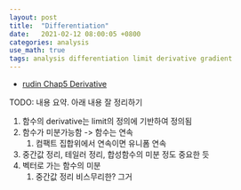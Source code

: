 ```yaml
---
layout: post
title:  "Differentiation"
date:   2021-02-12 08:00:05 +0800
categories: analysis
use_math: true
tags: analysis differentiation limit derivative gradient
---
```


- <a href="https://drive.google.com/file/d/1vm9bjAwJehSQc9hvhV4uv_qjmCf6MMja/view?usp=sharing" target="_blank">rudin Chap5 Derivative</a>


TODO: 내용 요약. 아래 내용 잘 정리하기

1. 함수의 derivative는 limit의 정의에 기반하여 정의됨
2. 함수가 미분가능함 -> 함수는 연속
   1. 컴팩트 집합위에서 연속이면 유니폼 연속
3. 중간값 정리, 테일러 정리, 합성함수의 미분 정도 중요한 듯
4. 벡터로 가는 함수의 미분
   1. 중간값 정리 비스무리한? 그거